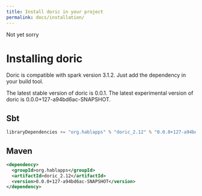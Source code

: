 ```yaml
---
title: Install doric in your project
permalink: docs/installation/
---
```

Not yet sorry
# Installing doric
Doric is compatible with spark version 3.1.2. Just add the dependency in your build tool.

The latest stable version of doric is 0.0.1.
The latest experimental version of doric is 0.0.0+127-a94bd6ac-SNAPSHOT.

## Sbt
```scala
libraryDependencies += "org.hablapps" % "doric_2.12" % "0.0.0+127-a94bd6ac-SNAPSHOT"
```
## Maven
```xml
<dependency>
  <groupId>org.hablapps</groupId>
  <artifactId>doric_2.12</artifactId>
  <version>0.0.0+127-a94bd6ac-SNAPSHOT</version>
</dependency>
```
